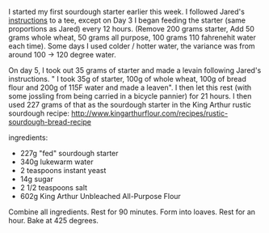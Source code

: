 I started my first sourdough starter earlier this week. I followed Jared's [instructions](https://www.instagram.com/p/BMzUoYAj8wM/?taken-by=jaredonline) to a tee, except on Day 3 I began feeding the starter (same proportions as Jared) every 12 hours. (Remove 200 grams starter, Add 50 grams whole wheat, 50 grams all purpose, 100 grams 110 fahrenehit water each time). Some days I used colder / hotter water, the variance was from around 100 -> 120 degree water. 

On day 5, I took out 35 grams of starter and made a levain following Jared's instructions. " I took 35g of starter, 100g of whole wheat, 100g of bread flour and 200g of 115F water and made a leaven". I then let this rest (with some jossling from being carried in a bicycle pannier) for 21 hours. I then used 227 grams of that as the sourdough starter in the King Arthur rustic sourdough recipe: http://www.kingarthurflour.com/recipes/rustic-sourdough-bread-recipe 

ingredients:
* 227g "fed" sourdough starter
* 340g lukewarm water
* 2 teaspoons instant yeast
* 14g sugar
* 2 1/2 teaspoons salt
* 602g King Arthur Unbleached All-Purpose Flour

Combine all ingredients. Rest for 90 minutes. Form into loaves. Rest for an hour. Bake at 425 degrees.
